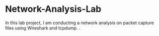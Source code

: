 # Network-Analysis-Lab
In this lab project, I am conducting a network analysis on packet capture files using Wireshark and tcpdump. . 
